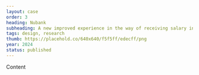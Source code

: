 ```yaml
---
layout: case
order: 3
heading: Nubank
subheading: A new improved experience in the way of receiving salary in Brazil
tags: design, research
thumb: https://placehold.co/640x640/f5f5ff/edecff/png
year: 2024
status: published
---
```


Content
